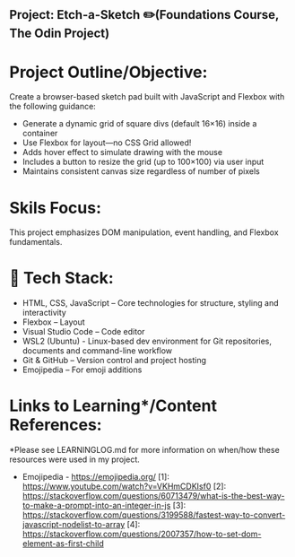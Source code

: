  ## Project: Etch-a-Sketch ✏️(Foundations Course, The Odin Project) ##

# Project Outline/Objective: #
Create a browser-based sketch pad built with JavaScript and Flexbox with the following guidance:
- Generate a dynamic grid of square divs (default 16×16) inside a container
- Use Flexbox for layout—no CSS Grid allowed!
- Adds hover effect to simulate drawing with the mouse
- Includes a button to resize the grid (up to 100×100) via user input
- Maintains consistent canvas size regardless of number of pixels

# Skils Focus: #
This project emphasizes DOM manipulation, event handling, and Flexbox fundamentals.

# 🧰 Tech Stack: #
- HTML, CSS, JavaScript – Core technologies for structure, styling and interactivity
- Flexbox – Layout
- Visual Studio Code – Code editor
- WSL2 (Ubuntu) - Linux-based dev environment for Git repositories, documents and command-line  workflow
- Git & GitHub – Version control and project hosting
- Emojipedia – For emoji additions

# Links to Learning*/Content References: #
*Please see LEARNINGLOG.md for more information on when/how these resources were used in my project. 

- Emojipedia - https://emojipedia.org/
[1]: https://www.youtube.com/watch?v=VKHmCDKIsf0
[2]: https://stackoverflow.com/questions/60713479/what-is-the-best-way-to-make-a-prompt-into-an-integer-in-js
[3]: https://stackoverflow.com/questions/3199588/fastest-way-to-convert-javascript-nodelist-to-array
[4]: https://stackoverflow.com/questions/2007357/how-to-set-dom-element-as-first-child


